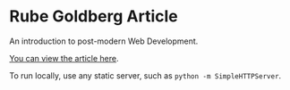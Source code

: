 # Rube Goldberg Article

An introduction to post-modern Web Development.

[You can view the article here]().

To run locally, use any static server, such as `python -m SimpleHTTPServer`.

